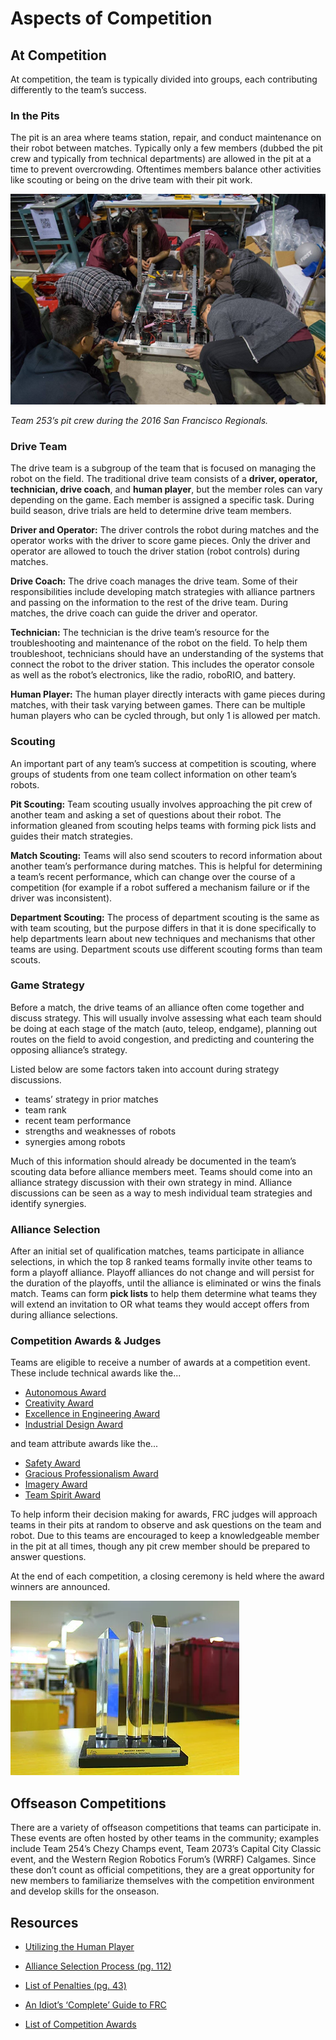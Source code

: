 # Aspects of Competition

## At Competition

At competition, the team is typically divided into groups, each contributing differently to the team’s success.

### In the Pits

The pit is an area where teams station, repair, and conduct maintenance on their robot between matches. Typically only a few members (dubbed the pit crew and typically from technical departments) are allowed in the pit at a time to prevent overcrowding. Oftentimes members balance other activities like scouting or being on the drive team with their pit work.

![Pit Crew 2016](../assets/images/frc/pit-crew-2016.png)

*Team 253’s pit crew during the 2016 San Francisco Regionals.*

### Drive Team

The drive team is a subgroup of the team that is focused on managing the robot on the field. The traditional drive team consists of a **driver, operator, technician, drive coach**, and **human player**, but the member roles can vary depending on the game. Each member is assigned a specific task. During build season, drive trials are held to determine drive team members.

**Driver and Operator:** The driver controls the robot during matches and the operator works with the driver to score game pieces. Only the driver and operator are allowed to touch the driver station (robot controls) during matches.

**Drive Coach:** The drive coach manages the drive team. Some of their responsibilities include developing match strategies with alliance partners and passing on the information to the rest of the drive team. During matches, the drive coach can guide the driver and operator.

**Technician:** The technician is the drive team’s resource for the troubleshooting and maintenance of the robot on the field. To help them troubleshoot, technicians should have an understanding of the systems that connect the robot to the driver station. This includes the operator console as well as the robot’s electronics, like the radio, roboRIO, and battery. 

**Human Player:** The human player directly interacts with game pieces during matches, with their task varying between games. There can be multiple human players who can be cycled through, but only 1 is allowed per match.

### Scouting

An important part of any team’s success at competition is scouting, where groups of students from one team collect information on other team’s robots. 

**Pit Scouting:** Team scouting usually involves approaching the pit crew of another team and asking a set of questions about their robot. The information gleaned from scouting helps teams with forming pick lists and guides their match strategies.

**Match Scouting:** Teams will also send scouters to record information about another team’s performance during matches. This is helpful for determining a team’s recent performance, which can change over the course of a competition (for example if a robot suffered a mechanism failure or if the driver was inconsistent).

**Department Scouting:** The process of department scouting is the same as with team scouting, but the purpose differs in that it is done specifically to help departments learn about new techniques and mechanisms that other teams are using. Department scouts use different scouting forms than team scouts.

### Game Strategy

Before a match, the drive teams of an alliance often come together and discuss strategy. This will usually involve assessing what each team should be doing at each stage of the match (auto, teleop, endgame), planning out routes on the field to avoid congestion, and predicting and countering the opposing alliance’s strategy. 

Listed below are some factors taken into account during strategy discussions.

- teams’ strategy in prior matches
- team rank 
- recent team performance
- strengths and weaknesses of robots
- synergies among robots

Much of this information should already be documented in the team’s scouting data before alliance members meet. Teams should come into an alliance strategy discussion with their own strategy in mind. Alliance discussions can be seen as a way to mesh individual team strategies and identify synergies.

### Alliance Selection

After an initial set of qualification matches, teams participate in alliance selections, in which the top 8 ranked teams formally invite other teams to form a playoff alliance. Playoff alliances do not change and will persist for the duration of the playoffs, until the alliance is eliminated or wins the finals match. Teams can form **pick lists** to help them determine what teams they will extend an invitation to OR what teams they would accept offers from during alliance selections.

### Competition Awards & Judges

Teams are eligible to receive a number of awards at a competition event. These include technical awards like the...

- [Autonomous Award](https://www.firstinspires.org/resource-library/frc/awards-based-on-machine-creativity-innovation#AutonomousAward)
- [Creativity Award](https://www.firstinspires.org/resource-library/frc/awards-based-on-machine-creativity-innovation#creativity) 
- [Excellence in Engineering Award](https://www.firstinspires.org/resource-library/frc/awards-based-on-machine-creativity-innovation#creativity)
- [Industrial Design Award](https://www.firstinspires.org/resource-library/frc/awards-based-on-machine-creativity-innovation#IndustrialDesignAward)

and team attribute awards like the...

- [Safety Award](https://www.firstinspires.org/resource-library/frc/awards-based-on-team-attributes#safety)
- [Gracious Professionalism Award](https://www.firstinspires.org/resource-library/frc/awards-based-on-team-attributes#gp) 
- [Imagery Award](https://www.firstinspires.org/resource-library/frc/awards-based-on-team-attributes#imagery) 
- [Team Spirit Award](https://www.firstinspires.org/resource-library/frc/awards-based-on-team-attributes#teamspirit)

To help inform their decision making for awards, FRC judges will approach teams in their pits at random to observe and ask questions on the team and robot. Due to this teams are encouraged to keep a knowledgeable member in the pit at all times, though any pit crew member should be prepared to answer questions.

At the end of each competition, a closing ceremony is held where the award winners are announced. 

![Imagry Award](../assets/images/frc/team-4802-imagry-award.png)

## Offseason Competitions

There are a variety of offseason competitions that teams can participate in. These events are often hosted by other teams in the community; examples include Team 254’s Chezy Champs event, Team 2073’s Capital City Classic event, and the Western Region Robotics Forum’s (WRRF) Calgames. Since these don’t count as official competitions, they are a great opportunity for new members to familiarize themselves with the competition environment and develop skills for the onseason.

## Resources

- [Utilizing the Human Player](https://blog.thebluealliance.com/2015/11/10/utilizing-the-human-player-2008-present/)

- [Alliance Selection Process (pg. 112)](https://firstfrc.blob.core.windows.net/frc2021/Manual/2021FRCGameManual.pdf)

- [List of Penalties (pg. 43)](https://firstfrc.blob.core.windows.net/frc2021/Manual/2021FRCGameManual.pdf)

- [An Idiot’s ‘Complete’ Guide to FRC](https://hcwilson.weebly.com/uploads/3/8/4/6/38463501/frc_guide_-_arpan_rao.pdf)

- [List of Competition Awards](https://www.firstinspires.org/robotics/frc/awards)
